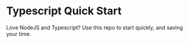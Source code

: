 # Typescript Quick Start

Love NodeJS and Typescript? Use this repo to start quickly, and saving your time.
